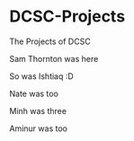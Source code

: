 # DCSC-Projects
The Projects of DCSC

Sam Thornton was here

So was Ishtiaq :D

Nate was too

Minh was three

Aminur was too